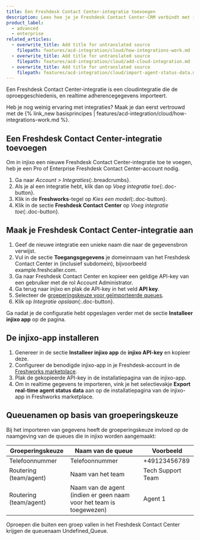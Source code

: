 ```yaml
---
title: Een Freshdesk Contact Center-integratie toevoegen
description: Lees hoe je je Freshdesk Contact Center-CRM verbindt met injixo om gegevens te importeren.
product_label:
  - advanced
  - enterprise
related_articles:
  - overwrite_title: Add title for untranslated source
    filepath: features/acd-integration/cloud/how-integrations-work.md
  - overwrite_title: Add title for untranslated source
    filepath: features/acd-integration/cloud/add-cloud-integration.md
  - overwrite_title: Add title for untranslated source
    filepath: features/acd-integration/cloud/import-agent-status-data.md
---
```


Een Freshdesk Contact Center-integratie is een cloudintegratie die de oproepgeschiedenis, en realtime adherencegegevens importeert.

Heb je nog weinig ervaring met integraties? Maak je dan eerst vertrouwd met de {% link_new basisprincipes | features/acd-integration/cloud/how-integrations-work.md %}.

## Een Freshdesk Contact Center-integratie toevoegen 

Om in injixo een nieuwe Freshdesk Contact Center-integratie toe te voegen, heb je een Pro of Enterprise Freshdesk Contact Center-account nodig.

1. Ga naar _Account > Integraties_{:.breadcrumbs}.
2. Als je al een integratie hebt, klik dan op _Voeg integratie toe_{:.doc-button}.
3. Klik in de **Freshworks**-tegel op _Kies een model_{:.doc-button}.
4. Klik in de sectie **Freshdesk Contact Center** op _Voeg integratie toe_{:.doc-button}.

## Maak je Freshdesk Contact Center-integratie aan

1. Geef de nieuwe integratie een unieke naam die naar de gegevensbron verwijst.
2. Vul in de sectie **Toegangsgegevens** je domeinnaam van het Freshdesk Contact Center in (inclusief subdomein), bijvoorbeeld example.freshcaller.com.
3. Ga naar Freshdesk Contact Center en kopieer een geldige API-key van een gebruiker met de rol Account Administrator.
4. Ga terug naar injixo en plak de API-key in het veld **API key**.
5. Selecteer de [groeperingskeuze voor geïmporteerde queues](#queuenamen-op-basis-van-groeperingskeuze).
6. Klik op _Integratie opslaan_{:.doc-button}. 

Ga nadat je de configuratie hebt opgeslagen verder met de sectie **Installeer injixo app** op de pagina.

## De injixo-app installeren

1. Genereer in de sectie **Installeer injixo app** de **injixo API-key** en kopieer deze.
2. Configureer de benodigde injixo-app in je Freshdesk-account in de [Freshworks marketplace](https://www.freshworks.com/apps/freshcaller/injixo_1/).
3. Plak de gekopieerde API-key in de installatiepagina van de injixo-app.
4. Om in realtime gegevens te importeren, vink je het selectievakje **Export real-time agent status data** aan op de installatiepagina van de injixo-app in Freshworks marketplace.

## Queuenamen op basis van groeperingskeuze

Bij het importeren van gegevens heeft de groeperingskeuze invloed op de naamgeving van de queues die in injixo worden aangemaakt:

| Groeperingskeuze   | Naam van de queue                               | Voorbeeld           |
| ------------------- | ---------------------------------------- | ----------------- |
| Telefoonnummer        | Telefoonnummer                             | +49123456789      |
| Routering (team/agent) | Naam van het team                                | Tech Support Team |
| Routering (team/agent) | Naam van de agent (indien er geen naam voor het team is toegewezen) | Agent 1           |

Oproepen die buiten een groep vallen in het Freshdesk Contact Center krijgen de queuenaam Undefined_Queue.
